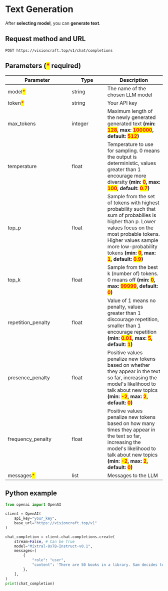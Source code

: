 # Text Generation

After **selecting model**, you can **generate text**.

## Request method and URL

```
POST https://visioncraft.top/v1/chat/completions
```

## Parameters (<mark style="color:red;">\*</mark> required)

<table><thead><tr><th width="189">Parameter</th><th width="98">Type</th><th>Description</th></tr></thead><tbody><tr><td>model<mark style="color:red;">*</mark></td><td>string</td><td>The name of the chosen LLM model</td></tr><tr><td>token<mark style="color:red;">*</mark></td><td>string</td><td>Your API key</td></tr><tr><td>max_tokens</td><td>integer</td><td>Maximum length of the newly generated generated text <strong>(min: </strong><mark style="color:red;"><strong>128</strong></mark><strong>, max: </strong><mark style="color:red;"><strong>100000</strong></mark><strong>, default: </strong><mark style="color:red;"><strong>512</strong></mark><strong>)</strong></td></tr><tr><td>temperature</td><td>float</td><td>Temperature to use for sampling. 0 means the output is deterministic, values greater than 1 encourage more diversity <strong>(min: </strong><mark style="color:red;"><strong>0</strong></mark><strong>, max: </strong><mark style="color:red;"><strong>100</strong></mark><strong>, default: </strong><mark style="color:red;"><strong>0.7</strong></mark><strong>)</strong></td></tr><tr><td>top_p</td><td>float</td><td>Sample from the set of tokens with highest probability such that sum of probabilies is higher than p. Lower values focus on the most probable tokens. Higher values sample more low-probability tokens <strong>(min: </strong><mark style="color:red;"><strong>0</strong></mark><strong>, max: </strong><mark style="color:red;"><strong>1</strong></mark><strong>, default: </strong><mark style="color:red;"><strong>0.9</strong></mark><strong>)</strong></td></tr><tr><td>top_k</td><td>float</td><td>Sample from the best k (number of) tokens. 0 means off <strong>(min: </strong><mark style="color:red;"><strong>0</strong></mark><strong>, max: </strong><mark style="color:red;"><strong>99999</strong></mark><strong>, default: </strong><mark style="color:red;"><strong>0</strong></mark><strong>)</strong></td></tr><tr><td>repetition_penalty</td><td>float</td><td>Value of 1 means no penalty, values greater than 1 discourage repetition, smaller than 1 encourage repetition <strong>(min: </strong><mark style="color:red;"><strong>0.01</strong></mark><strong>, max: </strong><mark style="color:red;"><strong>5</strong></mark><strong>, default: </strong><mark style="color:red;"><strong>1</strong></mark><strong>)</strong></td></tr><tr><td>presence_penalty</td><td>float</td><td>Positive values penalize new tokens based on whether they appear in the text so far, increasing the model's likelihood to talk about new topics <strong>(min: </strong><mark style="color:red;"><strong>-2</strong></mark><strong>, max: </strong><mark style="color:red;"><strong>2</strong></mark><strong>, default: </strong><mark style="color:red;"><strong>0</strong></mark><strong>)</strong></td></tr><tr><td>frequency_penalty</td><td>float</td><td>Positive values penalize new tokens based on how many times they appear in the text so far, increasing the model's likelihood to talk about new topics <strong>(min: </strong><mark style="color:red;"><strong>-2</strong></mark><strong>, max: </strong><mark style="color:red;"><strong>2</strong></mark><strong>, default: </strong><mark style="color:red;"><strong>0</strong></mark><strong>)</strong></td></tr><tr><td>messages<mark style="color:red;">*</mark></td><td>list</td><td>Messages to the LLM</td></tr></tbody></table>

## Python example

```python
from openai import OpenAI

client = OpenAI(
    api_key="your_key",
    base_url="https://visioncraft.top/v1"
)

chat_completion = client.chat.completions.create(
    stream=False, # Can be True
    model="Mixtral-8x7B-Instruct-v0.1",
    messages=[
        {
            "role": "user",
            "content": 'There are 50 books in a library. Sam decides to read 5 of the books. How many books are there now? If there are 45 books, say "1". Else, if there is the same amount of books, say "2".'
        },
    ],
)
print(chat_completion)
```